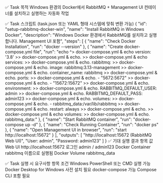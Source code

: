 ✅ Task 목적
Windows 환경의 Docker에서 RabbitMQ + Management UI 컨테이너를 설치하고 실행하는 자동화 작업

✅ Task 스크립트 (task.json 또는 YAML 형태 시스템에 맞춰 변환 가능)
{
"id": "setup-rabbitmq-docker-win",
"name": "Install RabbitMQ in Windows Docker",
"description": "Windows Docker 환경에서 RabbitMQ를 설치하고 실행합니다. Management UI 포함",
"steps": [
{
"name": "Check Docker Installation",
"run": "docker --version"
},
{
"name": "Create docker-compose.yml file",
"run": "echo ^> docker-compose.yml & echo version: '3.8' >> docker-compose.yml & echo. >> docker-compose.yml & echo services: >> docker-compose.yml & echo.  rabbitmq: >> docker-compose.yml & echo.    image: rabbitmq:3.13-management >> docker-compose.yml & echo.    container_name: rabbitmq >> docker-compose.yml & echo.    ports: >> docker-compose.yml & echo.      - \"5672:5672\" >> docker-compose.yml & echo.      - \"15672:15672\" >> docker-compose.yml & echo.    environment: >> docker-compose.yml & echo.      RABBITMQ_DEFAULT_USER: admin >> docker-compose.yml & echo.      RABBITMQ_DEFAULT_PASS: admin123 >> docker-compose.yml & echo.    volumes: >> docker-compose.yml & echo.      - rabbitmq_data:/var/lib/rabbitmq >> docker-compose.yml & echo.    restart: always >> docker-compose.yml & echo. >> docker-compose.yml & echo volumes: >> docker-compose.yml & echo.  rabbitmq_data:"
},
{
"name": "Start RabbitMQ container",
"run": "docker-compose up -d"
},
{
"name": "Check Running Container",
"run": "docker ps"
},
{
"name": "Open Management UI in browser",
"run": "start http://localhost:15672"
}
],
"outputs": [
"http://localhost:15672 (RabbitMQ Web UI)",
"User: admin",
"Password: admin123"
]
}
✅ 기대 실행 결과
항목	값
Web UI	http://localhost:15672
로그인	admin / admin123
Docker Container	rabbitmq 이름으로 실행됨
Docker Volume	rabbitmq_data

✅ Task 실행 시 요구사항
항목	조건
Windows PowerShell 또는 CMD	실행 가능
Docker Desktop for Windows	사전 설치 필요
docker-compose 가능	Compose CLI 포함 필요

